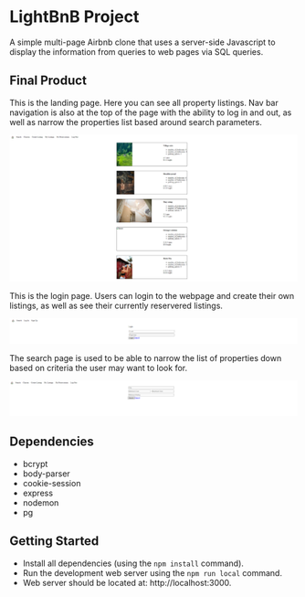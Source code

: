 # LightBnB Project

A simple multi-page Airbnb clone that uses a server-side Javascript to display the information from queries to web pages via SQL queries.

## Final Product

This is the landing page. Here you can see all property listings. Nav bar navigation is also at the top of the page with the ability to log in and out, as well as narrow the properties list based around search parameters.

!["Screenshot of landing page"](https://github.com/Cvanimschoot/LightBnB/blob/master/docs/Landing_Page.png?raw=true)

This is the login page. Users can login to the webpage and create their own listings, as well as see their currently reservered listings.

!["Screenshot of login page"](https://github.com/Cvanimschoot/LightBnB/blob/master/docs/Login_Page.png?raw=true)

The search page is used to be able to narrow the list of properties down based on criteria the user may want to look for.

!["Screenshot of Search page"](https://github.com/Cvanimschoot/LightBnB/blob/master/docs/Search_Page.png?raw=true)

## Dependencies

- bcrypt
- body-parser
- cookie-session
- express
- nodemon
- pg

## Getting Started

- Install all dependencies (using the `npm install` command).
- Run the development web server using the `npm run local` command.
- Web server should be located at: http://localhost:3000.